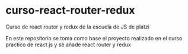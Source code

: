 # curso-react-router-redux
Curso de react router y redux de la escuela de JS de platzi

En este repositorio se toma como base el proyecto realizado en el curso practico de react js y se añade react router y redux

